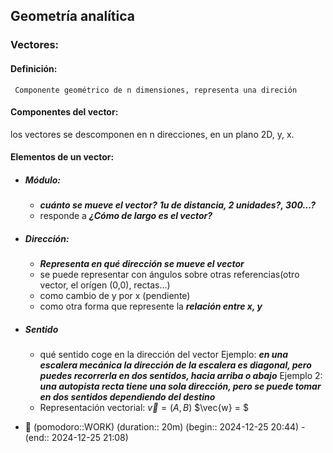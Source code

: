 ##  Geometría analítica
### Vectores: 

#### Definición: 
```
 Componente geométrico de n dimensiones, representa una direción
```
#### Componentes del vector:

los vectores se descomponen en n direcciones, en un plano 2D, y, x. 

#### Elementos de un vector: 

- ##### Módulo: 
	- ***cuánto se mueve el vector?*** ***1u de distancia, 2 unidades?, 300...?***
	- responde a ***¿Cómo de largo es el vector?*** 
	
- ##### Dirección: 
	- ***Representa en qué dirección se mueve el vector***
	 - se puede representar con ángulos sobre otras referencias(otro vector, el orígen (0,0), rectas...)
	 - como cambio de y por x (pendiente)
	 - como otra forma que represente la ***relación entre x, y*** 
- ##### Sentido
	- qué sentido coge en la dirección del vector
		Ejemplo:  ***en una escalera mecánica la dirección de la escalera es diagonal, pero puedes recorrerla en dos sentidos, hacia arriba o abajo***
		Ejemplo 2: ***una autopista recta tiene una sola dirección, pero se puede tomar en dos sentidos dependiendo del destino***
	- Representación vectorial: 
$\vec{v} = (A,B)$ $\vec{w}  = $
- 🍅 (pomodoro::WORK) (duration:: 20m) (begin:: 2024-12-25 20:44) - (end:: 2024-12-25 21:08)